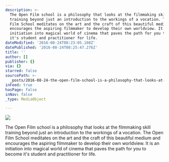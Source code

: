 ```yaml
---
description: >-
  The Open Film school is a philosophy that looks at the filmmaking skill
  training beyond just an introduction to the workings of a vocation. The Open
  Film School meditates on the art and the craft of this beautiful medium and
  encourages the aspiring filmmaker to develop their own worldview. It is an
  initiation into magical world of cinema that paves the path for you to become
  it's student and practitioner for life. 
dateModified: '2016-08-24T08:23:05.108Z'
datePublished: '2016-08-24T08:25:47.276Z'
title: ''
author: []
publisher: {}
via: {}
starred: false
sourcePath: >-
  _posts/2016-08-24-the-open-film-school-is-a-philosophy-that-looks-at-the-filmm.md
inFeed: true
hasPage: false
inNav: false
_type: MediaObject

---
```

![](https://the-grid-user-content.s3-us-west-2.amazonaws.com/536a49e3-e0c0-4729-80f4-f18c969c67f9.jpg)

The Open Film school is a philosophy that looks at the filmmaking skill training beyond just an introduction to the workings of a vocation. The Open Film School meditates on the art and the craft of this beautiful medium and encourages the aspiring filmmaker to develop their own worldview. It is an initiation into magical world of cinema that paves the path for you to become it's student and practitioner for life.